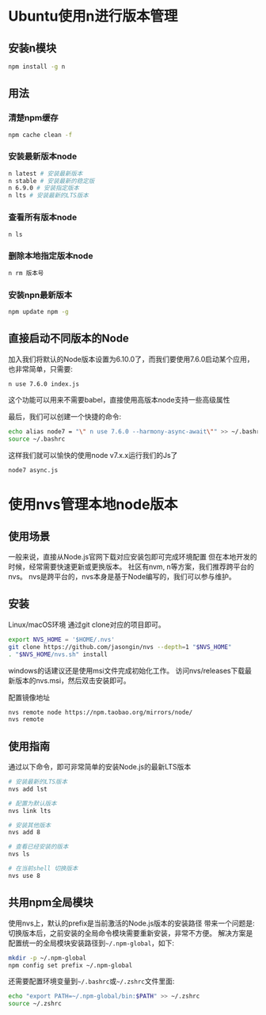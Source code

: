 # Ubuntu使用n进行版本管理
## 安装n模块
```sh
npm install -g n
```

## 用法
### 清楚npm缓存
```sh
npm cache clean -f
```

### 安装最新版本node
```sh
n latest # 安装最新版本
n stable # 安装最新的稳定版
n 6.9.0 # 安装指定版本
n lts # 安装最新的LTS版本
```

### 查看所有版本node
```sh
n ls
```

### 删除本地指定版本node
```sh
n rm 版本号
```

### 安装npn最新版本
```sh
npm update npm -g
```

## 直接启动不同版本的Node
加入我们将默认的Node版本设置为6.10.0了，而我们要使用7.6.0启动某个应用，也非常简单，只需要:
```sh
n use 7.6.0 index.js
```
这个功能可以用来不需要babel，直接使用高版本node支持一些高级属性

最后，我们可以创建一个快捷的命令:
```sh
echo alias node7 = "\" n use 7.6.0 --harmony-async-await\"" >> ~/.bashrc
source ~/.bashrc
```
这样我们就可以愉快的使用node v7.x.x运行我们的Js了
```sh
node7 async.js
```

# 使用nvs管理本地node版本
## 使用场景
一般来说，直接从Node.js官网下载对应安装包即可完成环境配置
但在本地开发的时候，经常需要快速更新或更换版本。
社区有nvm, n等方案，我们推荐跨平台的nvs。
nvs是跨平台的，nvs本身是基于Node编写的，我们可以参与维护。

## 安装
Linux/macOS环境
通过git clone对应的项目即可。

```sh
export NVS_HOME = '$HOME/.nvs'
git clone https://github.com/jasongin/nvs --depth=1 "$NVS_HOME"
. "$NVS_HOME/nvs.sh" install
```

windows的话建议还是使用msi文件完成初始化工作。
访问nvs/releases下载最新版本的nvs.msi，然后双击安装即可。

配置镜像地址

```sh
nvs remote node https://npm.taobao.org/mirrors/node/
nvs remote
```

## 使用指南
通过以下命令，即可非常简单的安装Node.js的最新LTS版本


```sh
# 安装最新的LTS版本
nvs add lst

# 配置为默认版本
nvs link lts

# 安装其他版本
nvs add 8

# 查看已经安装的版本
nvs ls

# 在当前shell 切换版本
nvs use 8
```

## 共用npm全局模块
使用nvs上，默认的prefix是当前激活的Node.js版本的安装路径
带来一个问题是:切换版本后，之前安装的全局命令模块需要重新安装，非常不方便。
解决方案是配置统一的全局模块安装路径到`~/.npm-global`，如下:

```sh
mkdir -p ~/.npm-global
npm config set prefix ~/.npm-global
```

还需要配置环境变量到`~/.bashrc`或`~/.zshrc`文件里面:

```sh
echo "export PATH=~/.npm-global/bin:$PATH" >> ~/.zshrc
source ~/.zshrc
```
